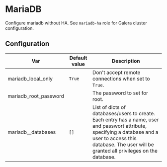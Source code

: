 # MariaDB

Configure mariadb without HA. See `mariadb-ha` role for Galera cluster configuration.


## Configuration
|Var|Default value|Description|
|---|-------------|-----------|
|mariadb_local_only|`True`|Don't accept remote connections when set to `True`.|
|mariadb_root_password| |The password to set for root.|
|mariadb__databases|`[]`| List of dicts of databases/users to create. Each entry has a name, user and passwort attribute, specifying a database and a user to access this database. The user will be granted all privileges on the database. |
